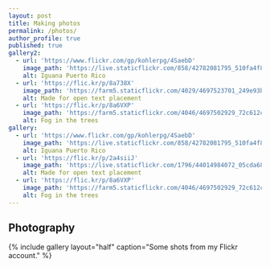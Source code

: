 ```yaml
---
layout: post
title: Making photos
permalink: /photos/
author_profile: true
published: true
gallery2:
  - url: 'https://www.flickr.com/gp/kohlerpg/4SaebD'
    image_path: 'https://live.staticflickr.com/858/42782081795_510fa4f868_b.jpg'
    alt: Iguana Puerto Rico
  - url: 'https://flic.kr/p/8a738X'
    image_path: 'https://farm5.staticflickr.com/4029/4697523701_249e93ba23_q.jpg'
    alt: Made for open text placement
  - url: 'https://flic.kr/p/8a6VXP'
    image_path: 'https://farm5.staticflickr.com/4046/4697502929_72c612c636_q.jpg'
    alt: Fog in the trees
gallery:
  - url: 'https://www.flickr.com/gp/kohlerpg/4SaebD'
    image_path: 'https://live.staticflickr.com/858/42782081795_510fa4f868_b.jpg'
    alt: Iguana Puerto Rico
  - url: 'https://flic.kr/p/2a4siiJ'
    image_path: 'https://live.staticflickr.com/1796/44014984072_05cda683de_b.jpg'
    alt: Made for open text placement
  - url: 'https://flic.kr/p/8a6VXP'
    image_path: 'https://farm5.staticflickr.com/4046/4697502929_72c612c636_q.jpg'
    alt: Fog in the trees
---
```

## Photography 

{% include gallery layout="half" caption="Some shots from my Flickr account." %}



